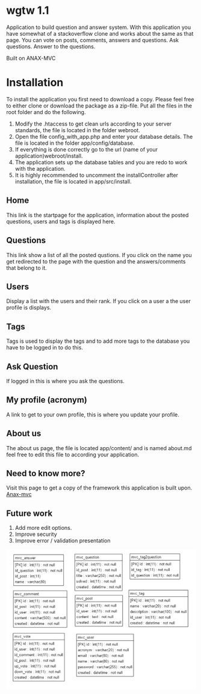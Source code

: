 # wgtw 1.1
Application to build question and answer system. With this application you have somewhat of a stackoverflow clone and works about 
the same as that page. 
You can vote on posts, comments, answers and questions. Ask questions. Answer to the questions. 

Built on ANAX-MVC
# Installation
To install the application you first need to download a copy. Please feel free to either clone or download the package as a zip-file. 
Put all the files in the root folder and do the following. 

1. Modify the .htaccess to get clean urls according to your server standards, the file is located in the folder webroot. 
2. Open the file config_with_app.php and enter your database details. The file is located in the folder app/config/database. 
3. If everything is done correctly go to the url (name of your application)webroot/install. 
4. The application sets up the database tables and you are redo to work with the application. 
5. It is highly recommended to uncomment the installController after installation, the file is located in app/src/install. 
## Home 
This link is the startpage for the application, information about the posted questions, users and tags is displayed here. 

## Questions 
This link show a list of all the posted qustions. If you click on the name you get redirected to the page with the question and the 
answers/comments that belong to it. 


##  Users
Display a list with the users and their rank. If you click on a user a the user profile is displays. 

## Tags
Tags is used to display the tags and to add more tags to the database you have to be logged in to do this. 

## Ask Question
If logged in this is where you ask the questions. 

## My profile (acronym)
A link to get to your own profile, this is where you update your profile. 

## About us
The about us page, the file is located app/content/ and is named about.md feel free to edit this file to according 
your application. 

## Need to know more?
Visit this page to get a copy of the framework this application is built upon. 
<a href="https://github.com/mosbth/Anax-MVC.git">Anax-mvc</a>

## Future work
1. Add more edit options. 
2. Improve security 
3. Improve error / validation presentation 

![alt tag](https://github.com/edtau/wgtw/blob/master/database.PNG)



